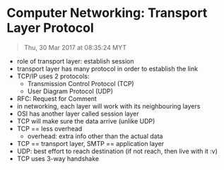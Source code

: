 # Computer Networking: Transport Layer Protocol
> Thu, 30 Mar 2017 at 08:35:24 MYT

- role of transport layer: establish session
- transport layer has many protocol in order to establish the link
- TCP/IP uses 2 protocols:
  - Transmission Control Protocol (TCP)
  - User Diagram Protocol (UDP)
- RFC: Request for Comment
- in networking, each layer will work with its neighbouring layers
- OSI has another layer called session layer
- TCP will make sure the data arrive (unlike UDP)
- TCP == less overhead
  - overhead: extra info other than the actual data
- TCP == transport layer, SMTP == application layer
- UDP: best effort to reach destination (if not reach, then live with it :v)
- TCP uses 3-way handshake
